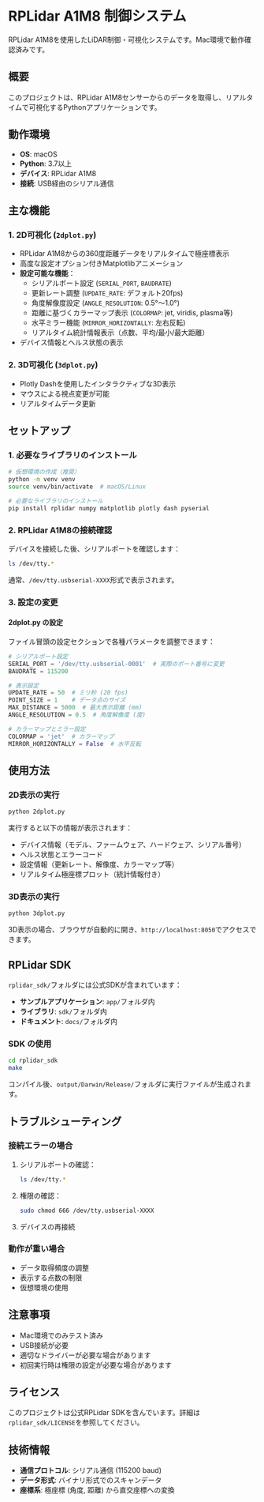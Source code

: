 # RPLidar A1M8 制御システム

RPLidar A1M8を使用したLiDAR制御・可視化システムです。Mac環境で動作確認済みです。

## 概要

このプロジェクトは、RPLidar A1M8センサーからのデータを取得し、リアルタイムで可視化するPythonアプリケーションです。

## 動作環境

- **OS**: macOS
- **Python**: 3.7以上
- **デバイス**: RPLidar A1M8
- **接続**: USB経由のシリアル通信

## 主な機能

### 1. 2D可視化 (`2dplot.py`)
- RPLidar A1M8からの360度距離データをリアルタイムで極座標表示
- 高度な設定オプション付きMatplotlibアニメーション
- **設定可能な機能**：
  - シリアルポート設定 (`SERIAL_PORT`, `BAUDRATE`)
  - 更新レート調整 (`UPDATE_RATE`: デフォルト20fps)
  - 角度解像度設定 (`ANGLE_RESOLUTION`: 0.5°〜1.0°)
  - 距離に基づくカラーマップ表示 (`COLORMAP`: jet, viridis, plasma等)
  - 水平ミラー機能 (`MIRROR_HORIZONTALLY`: 左右反転)
  - リアルタイム統計情報表示（点数、平均/最小/最大距離）
- デバイス情報とヘルス状態の表示

### 2. 3D可視化 (`3dplot.py`)
- Plotly Dashを使用したインタラクティブな3D表示
- マウスによる視点変更が可能
- リアルタイムデータ更新

## セットアップ

### 1. 必要なライブラリのインストール

```bash
# 仮想環境の作成（推奨）
python -m venv venv
source venv/bin/activate  # macOS/Linux

# 必要なライブラリのインストール
pip install rplidar numpy matplotlib plotly dash pyserial
```

### 2. RPLidar A1M8の接続確認

デバイスを接続した後、シリアルポートを確認します：

```bash
ls /dev/tty.*
```

通常、`/dev/tty.usbserial-XXXX`形式で表示されます。

### 3. 設定の変更

#### 2dplot.py の設定

ファイル冒頭の設定セクションで各種パラメータを調整できます：

```python
# シリアルポート設定
SERIAL_PORT = '/dev/tty.usbserial-0001'  # 実際のポート番号に変更
BAUDRATE = 115200

# 表示設定
UPDATE_RATE = 50  # ミリ秒 (20 fps)
POINT_SIZE = 1    # データ点のサイズ
MAX_DISTANCE = 5000  # 最大表示距離 (mm)
ANGLE_RESOLUTION = 0.5  # 角度解像度 (度)

# カラーマップとミラー設定
COLORMAP = 'jet'  # カラーマップ
MIRROR_HORIZONTALLY = False  # 水平反転
```

## 使用方法

### 2D表示の実行

```bash
python 2dplot.py
```

実行すると以下の情報が表示されます：
- デバイス情報（モデル、ファームウェア、ハードウェア、シリアル番号）
- ヘルス状態とエラーコード
- 設定情報（更新レート、解像度、カラーマップ等）
- リアルタイム極座標プロット（統計情報付き）

### 3D表示の実行

```bash
python 3dplot.py
```

3D表示の場合、ブラウザが自動的に開き、`http://localhost:8050`でアクセスできます。

## RPLidar SDK

`rplidar_sdk/`フォルダには公式SDKが含まれています：

- **サンプルアプリケーション**: `app/`フォルダ内
- **ライブラリ**: `sdk/`フォルダ内
- **ドキュメント**: `docs/`フォルダ内

### SDK の使用

```bash
cd rplidar_sdk
make
```

コンパイル後、`output/Darwin/Release/`フォルダに実行ファイルが生成されます。

## トラブルシューティング

### 接続エラーの場合

1. シリアルポートの確認：
   ```bash
   ls /dev/tty.*
   ```

2. 権限の確認：
   ```bash
   sudo chmod 666 /dev/tty.usbserial-XXXX
   ```

3. デバイスの再接続

### 動作が重い場合

- データ取得頻度の調整
- 表示する点数の制限
- 仮想環境の使用

## 注意事項

- Mac環境でのみテスト済み
- USB接続が必要
- 適切なドライバーが必要な場合があります
- 初回実行時は権限の設定が必要な場合があります

## ライセンス

このプロジェクトは公式RPLidar SDKを含んでいます。詳細は`rplidar_sdk/LICENSE`を参照してください。

## 技術情報

- **通信プロトコル**: シリアル通信 (115200 baud)
- **データ形式**: バイナリ形式でのスキャンデータ
- **座標系**: 極座標 (角度, 距離) から直交座標への変換